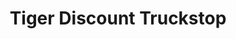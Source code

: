 ---
title: "Tiger Discount Truckstop"
url: /dickinson/tiger-discount-truckstop/
shop: Lebensmittel
---